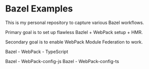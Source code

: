 # Bazel Examples

This is my personal repository to capture various Bazel workflows.

Primary goal is to set up flawless Bazlel + WebPack setup + HMR.

Secondary goal is to enable WebPack Module Federation to work.

Bazel - WebPack - TypeScript

Bazel - WebPack-config-js
Bazel - WebPack-config-ts


